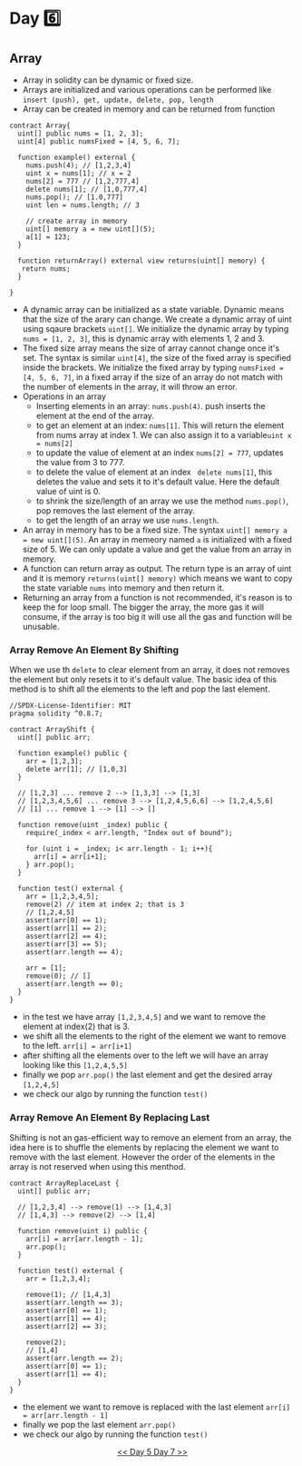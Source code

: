 # Day :six:

## Array

- Array in solidity can be dynamic or fixed size.
- Arrays are initialized and various operations can be performed like ```insert (push), get, update, delete, pop, length```
- Array can be created in memory and can be returned from function 

```solidity 
contract Array{
  uint[] public nums = [1, 2, 3];
  uint[4] public numsFixed = [4, 5, 6, 7];
  
  function example() external {
    nums.push(4); // [1,2,3,4]
    uint x = nums[1]; // x = 2
    nums[2] = 777 // [1,2,777,4]
    delete nums[1]; // [1,0,777,4]
    nums.pop(); // [1.0,777]
    uint len = nums.length; // 3
    
    // create array in memory
    uint[] memory a = new uint[](5);
    a[1] = 123;
  }
  
  function returnArray() external view returns(uint[] memory) {
   return nums;
  }
  
}

```

- A dynamic array can be initialized as a state variable. Dynamic means that the size of the arary can change. We create a dynamic array of uint using sqaure brackets ```uint[]```. We initialize the dynamic array by typing ```nums = [1, 2, 3]```, this is dynamic array with elements 1, 2 and 3.
- The fixed size array means the size of array cannot change once it's set. The syntax is similar ```uint[4]```, the size of the fixed array is specified inside the brackets. We initialize the fixed array by typing ```numsFixed = [4, 5, 6, 7]```, in a fixed array if the size of an array do not match with the number of elements in the array, it will throw an error.
- Operations in an array
    - Inserting elements in an array: ```nums.push(4)```. push inserts the element at the end of the array.
    - to get an element at an index: ```nums[1]```. This will return the element from nums array at index 1. We can also assign it to a variable```uint x = nums[2]```
    - to update the value of element at an index ```nums[2] = 777```, updates the value from 3 to 777.
    - to delete the value of element at an index ``` delete nums[1]```, this deletes the value and sets it to it's default value. Here the default value of uint is 0.
    - to shrink the size/length of an array we use the method ```nums.pop()```, pop removes the last element of the array.
    - to get the length of an array we use ```nums.length```.
- An array in memory has to be a fixed size. The syntax ```uint[] memory a = new uint[](5)```. An array in memeory named ```a``` is initialized with a fixed size of 5. We can only update a value and get the value from an array in memory.
- A function can return array as output. The return type is an array of uint and it is memory ```returns(uint[] memory)``` which means we want to copy the state variable ```nums``` into memory and then return it.
- Returning an array from a function is not recommended, it's reason is to keep the for loop small. The bigger the array, the more gas it will consume, if the array is too big it will use all the gas and function will be unusable.

### Array Remove An Element By Shifting

When we use th ```delete``` to clear element from an array, it does not removes the element but only resets it to it's default value.
The basic idea of this method is to shift all the elements to the left and pop the last element.

```solidity
//SPDX-License-Identifier: MIT
pragma solidity ^0.8.7;

contract ArrayShift {
  uint[] public arr;
  
  function example() public {
    arr = [1,2,3];
    delete arr[1]; // [1,0,3]
  }
  
  // [1,2,3] ... remove 2 --> [1,3,3] --> [1,3]
  // [1,2,3,4,5,6] ... remove 3 --> [1,2,4,5,6,6] --> [1,2,4,5,6]
  // [1] ... remove 1 --> [1] --> []
  
  function remove(uint _index) public {
    require(_index < arr.length, "Index out of bound");
    
    for (uint i = _index; i< arr.length - 1; i++){
      arr[i] = arr[i+1];
    } arr.pop();
  }
  
  function test() external {
    arr = [1,2,3,4,5];
    remove(2) // item at index 2; that is 3
    // [1,2,4,5]
    assert(arr[0] == 1);
    assert(arr[1] == 2);
    assert(arr[2] == 4);
    assert(arr[3] == 5);
    assert(arr.length == 4);
    
    arr = [1];
    remove(0); // []
    assert(arr.length == 0);
  }
}
```

- in the test we have array ```[1,2,3,4,5]``` and we want to remove the element at index(2) that is 3.
- we shift all the elements to the right of the element we want to remove to the left. ```arr[i] = arr[i+1]```
- after shifting all the elements over to the left we will have an array looking like this ```[1,2,4,5,5]```
- finally we pop ```arr.pop()``` the last element and get the desired array ```[1,2,4,5]```
- we check our algo by running the function ```test()```

### Array Remove An Element By Replacing Last
Shifting is not an gas-efficient way to remove an element from an array, the idea here is to shuffle the elements by replacing the element we want to remove with the last element. However the order of the elements in the array is not reserved when using this menthod.

```solidity
contract ArrayReplaceLast {
  uint[] public arr;
  
  // [1,2,3,4] --> remove(1) --> [1,4,3]
  // [1,4,3] --> remove(2) --> [1,4]
  
  function remove(uint i) public {
    arr[i] = arr[arr.length - 1];
    arr.pop();
  }
  
  function test() external {
    arr = [1,2,3,4];
    
    remove(1); // [1,4,3]
    assert(arr.length == 3);
    assert(arr[0] == 1);
    assert(arr[1] == 4);
    assert(arr[2] == 3);
    
    remove(2);
    // [1,4]
    assert(arr.length == 2);
    assert(arr[0] == 1);
    assert(arr[1] == 4);
  }
}
```

- the element we want to remove is replaced with the last element ```arr[i] = arr[arr.length - 1]```
- finally we pop the last element ```arr.pop()```
- we check our algo by running the function ```test()```

<div align=center><a href="https://github.com/0xronin/30-days-SmartContractProgrammer/tree/main/Day05"><< Day 5
<a href="https://github.com/0xronin/30-days-SmartContractProgrammer/tree/main/Day07"> Day 7 >></div>

